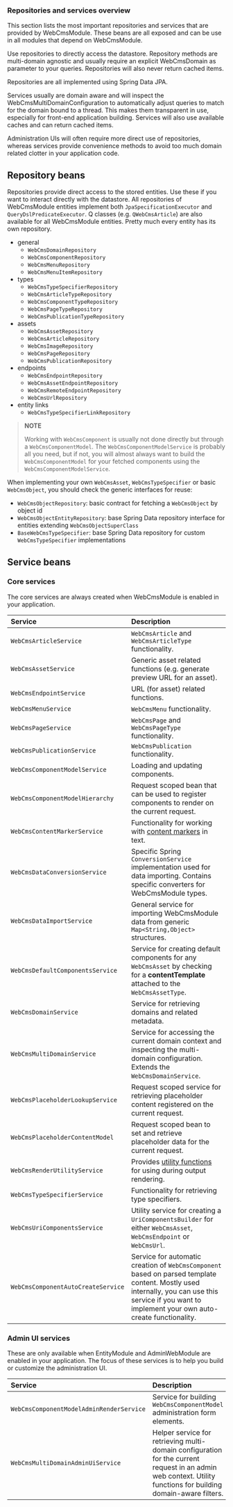### Repositories and services overview

This section lists the most important repositories and services that are provided by WebCmsModule.  These beans are all exposed and can be use in all modules that depend on WebCmsModule.

Use repositories to directly access the datastore.  Repository methods are multi-domain agnostic and usually require an explicit WebCmsDomain as parameter to your queries.  Repositories will also never return cached items.

Repositories are all implemented using Spring Data JPA.

Services usually are domain aware and will inspect the WebCmsMultiDomainConfiguration to automatically adjust queries to match for the domain bound to a thread.  This makes them transparent in use, especially for front-end application building.  Services will also use available caches and can return cached items.

Administration UIs will often require more direct use of repositories, whereas services provide convenience methods to avoid too much domain related clotter in your application code.

## Repository beans

Repositories provide direct access to the stored entities.  Use these if you want to interact directly with the datastore.  All repositories of WebCmsModule entities implement both `JpaSpecificationExecutor` and `QueryDslPredicateExecutor`.  Q classes \(e.g. `QWebCmsArticle`\) are also available for all WebCmsModule entities.  Pretty much every entity has its own repository.

* general
  * `WebCmsDomainRepository`
  * `WebCmsComponentRepository`
  * `WebCmsMenuRepository`
  * `WebCmsMenuItemRepository`
* types
  * `WebCmsTypeSpecifierRepository`
  * `WebCmsArticleTypeRepository`
  * `WebCmsComponentTypeRepository`
  * `WebCmsPageTypeRepository`
  * `WebCmsPublicationTypeRepository`
* assets
  * `WebCmsAssetRepository`
  * `WebCmsArticleRepository`
  * `WebCmsImageRepository`
  * `WebCmsPageRepository`
  * `WebCmsPublicationRepository`
* endpoints
  * `WebCmsEndpointRepository`
  * `WebCmsAssetEndpointRepository`
  * `WebCmsRemoteEndpointRepository`
  * `WebCmsUrlRepository`
* entity links
  * `WebCmsTypeSpecifierLinkRepository`

> **NOTE**
>
> Working with `WebCmsComponent` is usually not done directly but through a `WebCmsComponentModel`.  The `WebCmsComponentModelService` is probably all you need, but if not, you will almost always want to build the `WebCmsComponentModel` for your fetched components using the `WebCmsComponentModelService`.

When implementing your own `WebCmsAsset`, `WebCmsTypeSpecifier` or basic `WebCmsObject`, you should check the generic interfaces for reuse:

* `WebCmsObjectRepository`: basic contract for fetching a `WebCmsObject` by object id
* `WebCmsObjectEntityRepository`: base Spring Data repository interface for entities extending `WebCmsObjectSuperClass`
* `BaseWebCmsTypeSpecifier`: base Spring Data repository for custom `WebCmsTypeSpecifier` implementations

## Service beans

### Core services

The core services are always created when WebCmsModule is enabled in your application.

| Service | Description |
| :--- | :--- |
| `WebCmsArticleService` | `WebCmsArticle` and `WebCmsArticleType` functionality. |
| `WebCmsAssetService` | Generic asset related functions \(e.g. generate preview URL for an asset\). |
| `WebCmsEndpointService` | URL \(for asset\) related functions. |
| `WebCmsMenuService` | `WebCmsMenu` functionality. |
| `WebCmsPageService` | `WebCmsPage` and `WebCmsPageType` functionality. |
| `WebCmsPublicationService` | `WebCmsPublication` functionality. |
| `WebCmsComponentModelService` | Loading and updating components. |
| `WebCmsComponentModelHierarchy` | Request scoped bean that can be used to register components to render on the current request. |
| `WebCmsContentMarkerService` | Functionality for working with [content markers](/components/chap-web-components-content-markers.adoc) in text. |
| `WebCmsDataConversionService` | Specific Spring `ConversionService` implementation used for data importing.  Contains specific converters for WebCmsModule types. |
| `WebCmsDataImportService` | General service for importing WebCmsModule data from generic `Map<String,Object>` structures. |
| `WebCmsDefaultComponentsService` | Service for creating default components for any `WebCmsAsset` by checking for a **contentTemplate** attached to the `WebCmsAssetType`. |
| `WebCmsDomainService` | Service for retrieving domains and related metadata. |
| `WebCmsMultiDomainService` | Service for accessing the current domain context and inspecting the multi-domain configuration.  Extends the `WebCmsDomainService`. |
| `WebCmsPlaceholderLookupService` | Request scoped service for retrieving placeholder content registered on the current request. |
| `WebCmsPlaceholderContentModel` | Request scoped bean to set and retrieve placeholder data for the current request. |
| `WebCmsRenderUtilityService` | Provides [utility functions](/thymeleaf-dialect.adoc) for using during output rendering. |
| `WebCmsTypeSpecifierService` | Functionality for retrieving type specifiers. |
| `WebCmsUriComponentsService` | Utility service for creating a `UriComponentsBuilder` for either `WebCmsAsset`, `WebCmsEndpoint` or `WebCmsUrl`. |
| `WebCmsComponentAutoCreateService` | Service for automatic creation of `WebCmsComponent` based on parsed template content.  Mostly used internally, you can use this service if you want to implement your own auto-create functionality. |

### Admin UI services

These are only available when EntityModule and AdminWebModule are enabled in your application.  The focus of these services is to help you build or customize the administration UI.

| Service | Description |
| :--- | :--- |
| `WebCmsComponentModelAdminRenderService` | Service for building `WebCmsComponentModel` administration form elements. |
| `WebCmsMultiDomainAdminUiService` | Helper service for retrieving multi-domain configuration for the current request in an admin web context.  Utility functions for building domain-aware filters. |




